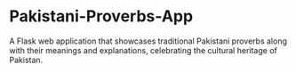# Pakistani-Proverbs-App
A Flask web application that showcases traditional Pakistani proverbs along with their meanings and explanations, celebrating the cultural heritage of Pakistan.
